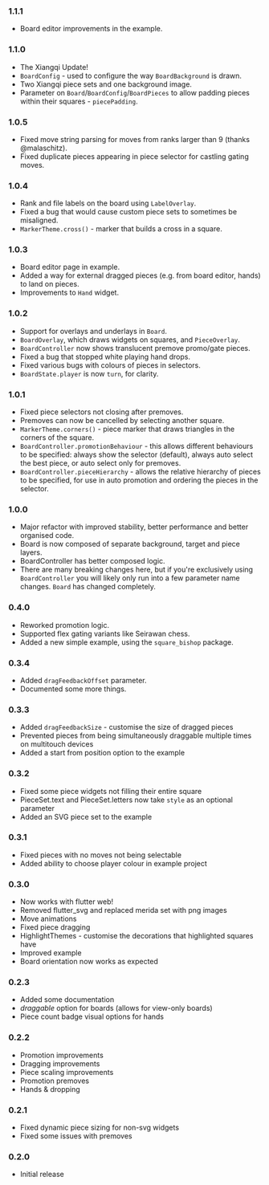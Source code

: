 ### 1.1.1
- Board editor improvements in the example.
### 1.1.0
- The Xiangqi Update!
- `BoardConfig` - used to configure the way `BoardBackground` is drawn.
- Two Xiangqi piece sets and one background image.
- Parameter on `Board`/`BoardConfig`/`BoardPieces` to allow padding pieces within their squares - `piecePadding`.

### 1.0.5
- Fixed move string parsing for moves from ranks larger than 9 (thanks @malaschitz).
- Fixed duplicate pieces appearing in piece selector for castling gating moves.

### 1.0.4
- Rank and file labels on the board using `LabelOverlay`.
- Fixed a bug that would cause custom piece sets to sometimes be misaligned.
- `MarkerTheme.cross()` - marker that builds a cross in a square.

### 1.0.3
- Board editor page in example.
- Added a way for external dragged pieces (e.g. from board editor, hands) to land on pieces.
- Improvements to `Hand` widget.

### 1.0.2
- Support for overlays and underlays in `Board`.
- `BoardOverlay`, which draws widgets on squares, and `PieceOverlay`.
- `BoardController` now shows translucent premove promo/gate pieces.
- Fixed a bug that stopped white playing hand drops.
- Fixed various bugs with colours of pieces in selectors.
- `BoardState.player` is now `turn`, for clarity.

### 1.0.1
- Fixed piece selectors not closing after premoves.
- Premoves can now be cancelled by selecting another square.
- `MarkerTheme.corners()` - piece marker that draws triangles in the corners of the square.
- `BoardController.promotionBehaviour` - this allows different behaviours to be specified: always show the selector (default), always auto select the best piece, or auto select only for premoves.
- `BoardController.pieceHierarchy` - allows the relative hierarchy of pieces to be specified, for use in auto promotion and ordering the pieces in the selector.

### 1.0.0
- Major refactor with improved stability, better performance and better organised code.
- Board is now composed of separate background, target and piece layers.
- BoardController has better composed logic.
- There are many breaking changes here, but if you're exclusively using `BoardController` you will likely only run into a few parameter name changes. `Board` has changed completely.

### 0.4.0
- Reworked promotion logic.
- Supported flex gating variants like Seirawan chess.
- Added a new simple example, using the `square_bishop` package.

### 0.3.4
- Added `dragFeedbackOffset` parameter.
- Documented some more things.

### 0.3.3
- Added `dragFeedbackSize` - customise the size of dragged pieces
- Prevented pieces from being simultaneously draggable multiple times on multitouch devices
- Added a start from position option to the example

### 0.3.2
- Fixed some piece widgets not filling their entire square
- PieceSet.text and PieceSet.letters now take `style` as an optional parameter
- Added an SVG piece set to the example

### 0.3.1
- Fixed pieces with no moves not being selectable
- Added ability to choose player colour in example project

### 0.3.0
- Now works with flutter web!
- Removed flutter_svg and replaced merida set with png images
- Move animations
- Fixed piece dragging
- HighlightThemes - customise the decorations that highlighted squares have
- Improved example
- Board orientation now works as expected

### 0.2.3
- Added some documentation
- *draggable* option for boards (allows for view-only boards)
- Piece count badge visual options for hands

### 0.2.2
- Promotion improvements
- Dragging improvements
- Piece scaling improvements
- Promotion premoves
- Hands & dropping

### 0.2.1
- Fixed dynamic piece sizing for non-svg widgets
- Fixed some issues with premoves

### 0.2.0
- Initial release
